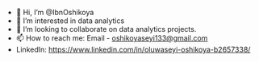 - 👋 Hi, I’m @IbnOshikoya
- 👀 I’m interested in data analytics
- 💞️ I’m looking to collaborate on data analytics projects.
- 📫 How to reach me: Email - oshikoyaseyi133@gmail.com 
- LinkedIn: https://www.linkedin.com/in/oluwaseyi-oshikoya-b2657338/

<!---
IbnOshikoya/IbnOshikoya is a ✨ special ✨ repository because its `README.md` (this file) appears on your GitHub profile.
You can click the Preview link to take a look at your changes.
--->
